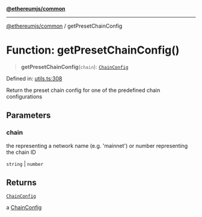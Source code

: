 [**@ethereumjs/common**](../README.md)

***

[@ethereumjs/common](../README.md) / getPresetChainConfig

# Function: getPresetChainConfig()

> **getPresetChainConfig**(`chain`): [`ChainConfig`](../interfaces/ChainConfig.md)

Defined in: [utils.ts:308](https://github.com/ethereumjs/ethereumjs-monorepo/blob/master/packages/common/src/utils.ts#L308)

Return the preset chain config for one of the predefined chain configurations

## Parameters

### chain

the representing a network name (e.g. 'mainnet') or number representing the chain ID

`string` | `number`

## Returns

[`ChainConfig`](../interfaces/ChainConfig.md)

a [ChainConfig](../interfaces/ChainConfig.md)
